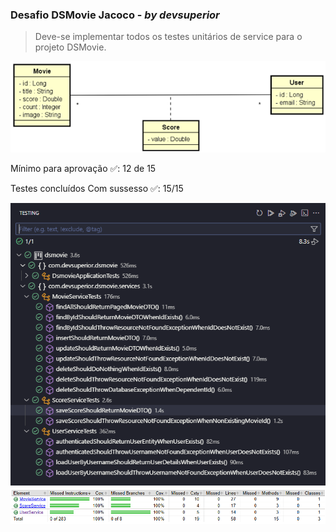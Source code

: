 ### Desafio DSMovie Jacoco - _by devsuperior_

>Deve-se implementar todos os testes unitários de service para o projeto DSMovie.

![uml](src\main\resources\images\uml.png)

Mínimo para aprovação ✅: 12 de 15

Testes concluídos Com sussesso ✅: 15/15

![tests](src\main\resources\images\tests.png)
![jacoco](src\main\resources\images\jacoco.png)